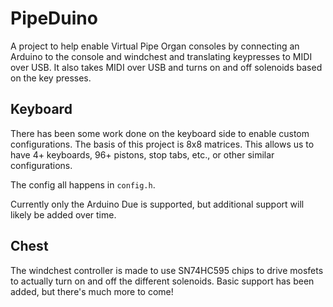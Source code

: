 # PipeDuino

A project to help enable Virtual Pipe Organ consoles by connecting an Arduino to the console and windchest and translating keypresses to MIDI over USB. It also takes MIDI over USB and turns on and off solenoids based on the key presses.


## Keyboard
There has been some work done on the keyboard side to enable custom configurations. The basis of this project is 8x8 matrices. This allows us to have 4+ keyboards, 96+ pistons, stop tabs, etc., or other similar configurations.

The config all happens in `config.h`.

Currently only the Arduino Due is supported, but additional support will likely be added over time.

## Chest
The windchest controller is made to use SN74HC595 chips to drive mosfets to actually turn on and off the different solenoids. Basic support has been added, but there's much more to come!
